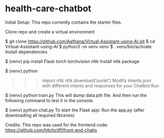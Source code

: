 # health-care-chatbot
Initial Setup:
This repo currently contains the starter files.

Clone repo and create a virtual environment

$ git clone https://github.com/Aafhana/Virtual-Assistant-using-AI.git
$ cd Virtual-Assistant-using-AI
$ python3 -m venv venv
$ . venv/bin/activate
Install dependencies

$ (venv) pip install Flask torch torchvision nltk
Install nltk package

$ (venv) python
>>> import nltk
>>> nltk.download('punkt')
Modify intents.json with different intents and responses for your Chatbot
>>> Run

$ (venv) python train.py
This will dump data.pth file. And then run the following command to test it in the console.

$ (venv) python chat.py
To start the Flask app:
Run the app.py (after downloading all required libraries)

Credits:
This repo was used for the frontend code: https://github.com/hitchcliff/front-end-chatjs


